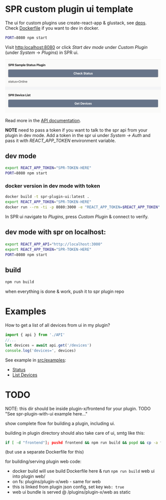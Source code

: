 # SPR custom plugin ui template

The ui for custom plugins use create-react-app & glustack, see [deps](package.json#L5).
Check [Dockerfile](Dockerfile) if you want to dev in docker.

```sh
PORT=8080 npm start
```

Visit [http:localhost:8080](http:localhost:8080) or click _Start dev mode_ under _Custom Plugin_ (under _System_ -> _Plugins_) in SPR ui.

![image](public/screenshot.png)

Read more in the [API documentation](https://www.supernetworks.org/pages/api/0).

**NOTE** need to pass a token if you want to talk to the spr api from your plugin in dev mode.
Add a token in the spr ui under _System -> Auth_ and pass it with _REACT_APP_TOKEN_ environment variable.

## dev mode

```sh
export REACT_APP_TOKEN="SPR-TOKEN-HERE"
PORT=8080 npm start
```

### docker version in dev mode with token
```sh
docker build -t spr-plugin-ui:latest .
export REACT_APP_TOKEN="SPR-TOKEN-HERE"
docker run --rm -ti -p 8080:3000 -e "REACT_APP_TOKEN=$REACT_APP_TOKEN" spr-plugin-ui
```

In SPR ui navigate to _Plugins_, press _Custom Plugin_ & connect to verify.

## dev mode with spr on localhost:

```sh
export REACT_APP_API="http://localhost:3000"
export REACT_APP_TOKEN="SPR-TOKEN-HERE"
PORT=8080 npm start
```

## build

```sh
npm run build
```


when everything is done & work, push it to spr plugin repo

# Examples

How to get a list of all devices from ui in my plugin?

```js
import { api } from './API'
//...
let devices = await api.get('/devices')
console.log('devices=', devices)
```

See example in [src/examples](src/examples/):
* [Status](src/examples/Status.js)
* [List Devices](src/examples/Devices.js)

# TODO

NOTE: this dir should be inside plugin-x/frontend for your plugin.
TODO "See spr-plugin-with-ui example here..."

show complete flow for building a plugin, including ui.

building in plugin directory should also take care of ui, smtg like this:
```bash
if [ -d "frontend"]; pushd frontend && npm run build && popd && cp -a frontend/build web; fi
```
(but use a separate Dockerfile for this)

for building/serving plugin web code:
* docker build will use build Dockerfile here & run `npm run build` web ui into plugin web/
* on fs: plugins/plugin-x/web - same for web
* this is linked from plugin json config, set key `Web: true`
* web ui bundle is served @ /plugins/plugin-x/web as static
